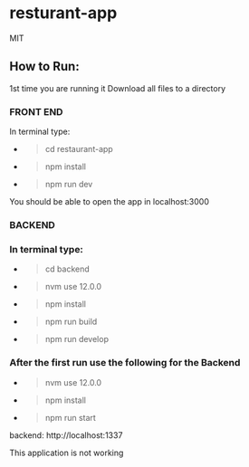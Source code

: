# resturant-app
MIT 

## How to Run:
1st time you are running it
Download all files to a directory

### FRONT END
In terminal type:
* > cd restaurant-app
* > npm install
* > npm run dev

You should be able to open the app in localhost:3000

### BACKEND
### In terminal type:
* > cd backend
* > nvm use 12.0.0
* > npm install
* > npm run build
* > npm run develop

### After the first run use the following for the Backend
* > nvm use 12.0.0
* > npm install
* > npm run start

backend: http://localhost:1337

This application is not working
